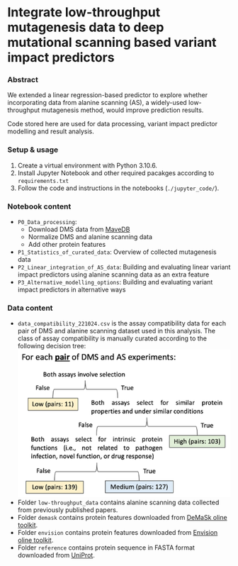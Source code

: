 # Integrate low-throughput mutagenesis data to deep mutational scanning based variant impact predictors

### Abstract

We extended a linear regression-based predictor to explore whether incorporating data from alanine scanning (AS), a widely-used low-throughput mutagenesis method, would improve prediction results.

Code stored here are used for data processing, variant impact predictor modelling and result analysis.

### Setup & usage

1. Create a virtual environment with Python 3.10.6.
2. Install Jupyter Notebook and other required pacakges according to `requirements.txt`
3. Follow the code and instructions in the notebooks (`./jupyter_code/`).

### Notebook content
* `P0_Data_processing`: 
	* Download DMS data from [MaveDB](https://www.mavedb.org/)
	* Normalize DMS and alanine scanning data
	* Add other protein features
* `P1_Statistics_of_curated_data`: Overview of collected mutagenesis data
* `P2_Linear_integration_of_AS_data`: Building and evaluating linear variant impact predictors using alanine scanning data as an extra feature
* `P3_Alternative_modelling_options`: Building and evaluating variant impact predictors in alternative ways

### Data content
* `data_compatibility_221024.csv` is the assay compatibility data for each pair of DMS and alanine scanning dataset used in this analysis. The class of assay compatibility is manually curated according to the following decision tree:
![](./result/figure/decision_tree.png)
* Folder `low-throughput_data` contains alanine scanning data collected from previously published papers.
* Folder `demask` contains protein features downloaded from [DeMaSk oline toolkit](https://demask.princeton.edu/query/).
* Folder `envision` contains protein features downloaded from [Envision oline toolkit](https://envision.gs.washington.edu/shiny/envision_new/).
* Folder `reference` contains protein sequence in FASTA format downloaded from [UniProt](https://www.uniprot.org/).